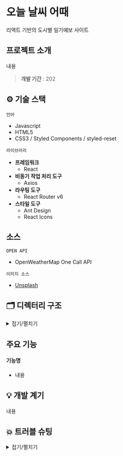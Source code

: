 # 오늘 날씨 어때

리액트 기반의 도시별 일기예보 사이트

## 프로젝트 소개

내용

> **개발 기간** : 202

## ⚙ 기술 스택

`언어`

- Javascript
- HTML5
- CSS3 / Styled Components / styled-reset

`라이브러리`

- **프레임워크**
  - React
- **비동기 작업 처리 도구**
  - Axios
- **라우팅 도구**
  - React Router v6
- **스타일 도구**
  - Ant Design
  - React Icons

## 소스

`OPEN API`

- OpenWeatherMap One Call API

`이미지 소스`

- [Unsplash](https://unsplash.com/ko)

## 🗂 디렉터리 구조

<details>
  <summary>접기/펼치기</summary>

내용

</details>

## 주요 기능

#### 기능명

- 내용

## 💡 개발 계기

내용

## 💥 트러블 슈팅

<details>
  <summary>접기/펼치기</summary>
  내용 추가할 예정
  </details>
